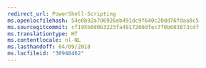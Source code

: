 ```yaml
---
redirect_url: PowerShell-Scripting
ms.openlocfilehash: 54e0b92a7d6926eb491dc9f640c20dd76fdaa8c5
ms.sourcegitcommit: cf195b090b3223fa4917206dfec7f0b603873cdf
ms.translationtype: HT
ms.contentlocale: nl-NL
ms.lasthandoff: 04/09/2018
ms.locfileid: "30948462"
---
```

